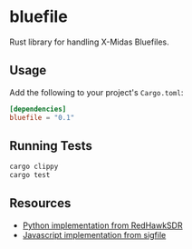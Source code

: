 # bluefile

Rust library for handling X-Midas Bluefiles.

## Usage

Add the following to your project's `Cargo.toml`:

```toml
[dependencies]
bluefile = "0.1"
```

## Running Tests

```sh
cargo clippy
cargo test
```

## Resources
* [Python implementation from RedHawkSDR](https://github.com/RedhawkSDR/framework-core/blob/master/src/base/framework/python/ossie/utils/bluefile/bluefile.py)
* [Javascript implementation from sigfile](https://github.com/LGSInnovations/sigfile/blob/master/src/bluefile.js)
